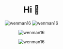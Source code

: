 <h1 align="center">Hi 👋</h1>
<p align="center">
  <img src="https://github-readme-stats.vercel.app/api?username=wenman16&show_icons=true&theme=dark&line_height=33" alt="wenman16" />
  <img src="https://github-readme-stats.vercel.app/api/top-langs/?username=wenman16&hide=html&theme=dark&line_height=33" alt="wenman16" />
</p>
<p align="center"><img src="https://github-readme-streak-stats.herokuapp.com?user=wenman16&theme=dark" alt="wenman16" /></p>
<p align="center"><img src="https://komarev.com/ghpvc/?username=wenman16&label=Profile%20views&color=0e75b6&style=flat" alt="wenman16" /></p>